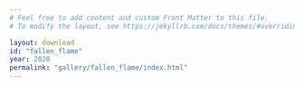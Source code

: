 ```yaml
---
# Feel free to add content and custom Front Matter to this file.
# To modify the layout, see https://jekyllrb.com/docs/themes/#overriding-theme-defaults

layout: download
id: "fallen_flame"
year: 2020
permalink: "gallery/fallen_flame/index.html"
---
```

